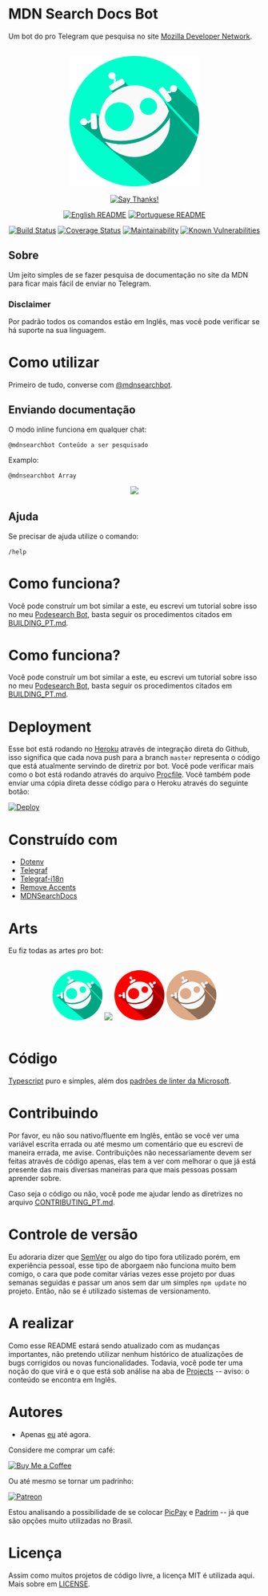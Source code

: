 # MDN Search Docs Bot
Um bot do pro Telegram que pesquisa no site [Mozilla Developer Network](https://developer.mozilla.org/).

<div align = "center">
    <br>
    <img src="../../others/img/logo/logo.png" height=260>
    <br>

[![Say Thanks!](https://img.shields.io/badge/Say%20Thanks-!-1EAEDB.svg?longCache=true&style=for-the-badge)](https://saythanks.io/to/Fazendaaa)

[![English README](https://img.shields.io/badge/Language-EN-blue.svg?longCache=true&style=for-the-badge)](../../README.md)
[![Portuguese README](https://img.shields.io/badge/Linguagem-PT-green.svg?longCache=true&style=for-the-badge)](../../docs/readme/README_PT.md)

[![Build Status](https://travis-ci.org/Fazendaaa/MDNSearchBot.svg?branch=master)](https://travis-ci.org/Fazendaaa/MDNSearchBot)
[![Coverage Status](https://coveralls.io/repos/github/Fazendaaa/MDNSearchBot/badge.svg?branch=master)](https://coveralls.io/github/Fazendaaa/MDNSearchBot?branch=master)
[![Maintainability](https://api.codeclimate.com/v1/badges/c6069aecd89bb086265c/maintainability)](https://codeclimate.com/github/Fazendaaa/MDNSearchBot/maintainability)
[![Known Vulnerabilities](https://snyk.io/test/github/fazendaaa/MDNSearchBot/badge.svg?targetFile=package.json)](https://snyk.io/test/github/fazendaaa/MDNSearchBot?targetFile=package.json)

</div>

## Sobre
Um jeito simples de se fazer pesquisa de documentação no site da MDN para ficar mais fácil de enviar no Telegram.

### Disclaimer
Por padrão todos os comandos estão em Inglês, mas você pode verificar se há suporte na sua linguagem.

# Como utilizar
Primeiro de tudo, converse com [@mdnsearchbot](t.me/mdnsearchbot).

## Enviando documentação
O modo inline funciona em qualquer chat:
```
@mdnsearchbot Conteúdo a ser pesquisado
```
Examplo:
```
@mdnsearchbot Array
```
<div align="center">
    <img src="https://i.imgur.com/PH2QnNT.gif" />
</div>

## Ajuda
Se precisar de ajuda utilize o comando:
```
/help
```

# Como funciona?
Você pode construír um bot similar a este, eu escrevi um tutorial sobre isso no meu [Podesearch Bot](https://github.com/Fazendaaa/podsearch_bot), basta seguir os procedimentos citados em [BUILDING_PT.md](https://github.com/Fazendaaa/podsearch_bot/blob/master/docs/building/BUILDING_PT.md).


# Como funciona?
Você pode construír um bot similar a este, eu escrevi um tutorial sobre isso no meu [Podesearch Bot](https://github.com/Fazendaaa/podsearch_bot), basta seguir os procedimentos citados em [BUILDING_PT.md](https://github.com/Fazendaaa/podsearch_bot/blob/master/docs/building/BUILDING_PT.md).

# Deployment
Esse bot está rodando no [Heroku](http://heroku.com/) através de integração direta do Github, isso significa que cada nova push para a branch ```master``` representa o código que está atualmente servindo de diretriz por bot. Você pode verificar mais como o bot está rodando através do arquivo [Procfile](https://github.com/Fazendaaa/MDNSearchBot/blob/master/Procfile). Você também pode enviar uma cópia direta desse código para o Heroku através do seguinte botão:

[![Deploy](https://www.herokucdn.com/deploy/button.svg)](https://heroku.com/deploy?template=https://github.com/Fazendaaa/MDNSearchBot)

# Construído com
* [Dotenv](https://github.com/motdotla/dotenv)
* [Telegraf](http://telegraf.js.org/#/)
* [Telegraf-i18n](https://github.com/telegraf/telegraf-i18n)
* [Remove Accents](https://github.com/tyxla/remove-accents)
* [MDNSearchDocs](https://www.npmjs.com/package/mdn-search-docs)

# Arts
Eu fiz todas as artes pro bot:

<div align="center">
    <br>
    <img src="../../others/img/logo/logo.png" width=100/>
    <img src="../../others/img/homepage/homepage.png" width=100/>
    <img src="../../others/img/error/error.png" width=100/>
    <img src="../../others/img/notFound/notFound.png" width=100/>
    <br>
    <br>
</div>

# Código
[Typescript](http://typescriptlang.org/) puro e simples, além dos [padrões de linter da Microsoft](https://github.com/Microsoft/tslint-microsoft-contrib).

# Contribuindo
Por favor, eu não sou nativo/fluente em Inglês, então se você ver uma variável escrita errada ou até mesmo um comentário que eu escrevi de maneira errada, me avise. Contribuições não necessariamente devem ser feitas através de código apenas, elas tem a ver com melhorar o que já está presente das mais diversas maneiras para que mais pessoas possam aprender sobre.

Caso seja o código ou não, você pode me ajudar lendo as diretrizes no arquivo [CONTRIBUTING_PT.md](ttps://github.com/Fazendaaa/MDNSearchBot/blob/master/docs/contributing/CONTRIBUTING_PT.md). 

# Controle de versão
Eu adoraria dizer que [SemVer](https://semver.org/) ou algo do tipo fora utilizado porém, em experiência pessoal, esse tipo de aborgaem não funciona muito bem comigo, o cara que pode comitar várias vezes esse projeto por duas semanas seguidas e passar um anos sem dar um simples ```npm update``` no projeto. Então, não se é utilizado sistemas de versionamento.

# A realizar
Como esse README estará sendo atualizado com as mudanças importantes, não pretendo utilizar nenhum histórico de atualizações de bugs corrigidos ou novas funcionalidades. Todavia, você pode ter uma noção do que virá e o que está sob análise na aba de [Projects](ttps://github.com/Fazendaaa/MDNSearchBot/projects/) -- aviso: o conteúdo se encontra em Inglês.

# Autores
* Apenas [eu](https://github.com/Fazendaaa) até agora.

Considere me comprar um café:

[![Buy Me a Coffee](https://www.buymeacoffee.com/assets/img/custom_images/orange_img.png)](https://www.buymeacoffee.com/Fazenda)

Ou até mesmo se tornar um padrinho:

[![Patreon](https://c5.patreon.com/external/logo/become_a_patron_button.png)](https://www.patreon.com/Fazenda/overview)

Estou analisando a possibilidade de se colocar [PicPay](https://www.picpay.com/site/) e [Padrim](https://www.padrim.com.br/) -- já que são opções muito utilizadas no Brasil.

# Licença
Assim como muitos projetos de código livre, a licença MIT é utilizada aqui. Mais sobre em [LICENSE](https://github.com/Fazendaaa/MDNSearchBot/blob/master/LICENSE).
